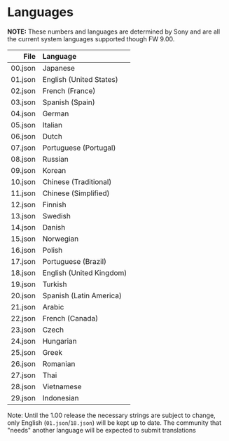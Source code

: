 # Languages

**NOTE:** These numbers and languages are determined by Sony and are all the current system languages supported though FW 9.00.

|  File   |         Language         |
|--------:|:-------------------------|
| 00.json | Japanese                 |
| 01.json | English (United States)  |
| 02.json | French (France)          |
| 03.json | Spanish (Spain)          |
| 04.json | German                   |
| 05.json | Italian                  |
| 06.json | Dutch                    |
| 07.json | Portuguese (Portugal)    |
| 08.json | Russian                  |
| 09.json | Korean                   |
| 10.json | Chinese (Traditional)    |
| 11.json | Chinese (Simplified)     |
| 12.json | Finnish                  |
| 13.json | Swedish                  |
| 14.json | Danish                   |
| 15.json | Norwegian                |
| 16.json | Polish                   |
| 17.json | Portuguese (Brazil)      |
| 18.json | English (United Kingdom) |
| 19.json | Turkish                  |
| 20.json | Spanish (Latin America)  |
| 21.json | Arabic                   |
| 22.json | French (Canada)          |
| 23.json | Czech                    |
| 24.json | Hungarian                |
| 25.json | Greek                    |
| 26.json | Romanian                 |
| 27.json | Thai                     |
| 28.json | Vietnamese               |
| 29.json | Indonesian               |


Note: Until the 1.00 release the necessary strings are subject to change, only English (`01.json`/`18.json`) will be kept up to date. The community that "needs" another language will be expected to submit translations
